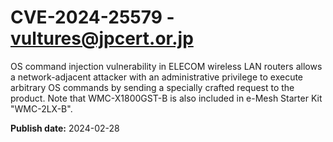# CVE-2024-25579 - vultures@jpcert.or.jp

OS command injection vulnerability in ELECOM wireless LAN routers allows a network-adjacent attacker with an administrative privilege to execute arbitrary OS commands by sending a specially crafted request to the product. Note that WMC-X1800GST-B is also included in e-Mesh Starter Kit "WMC-2LX-B".

**Publish date:** 2024-02-28
